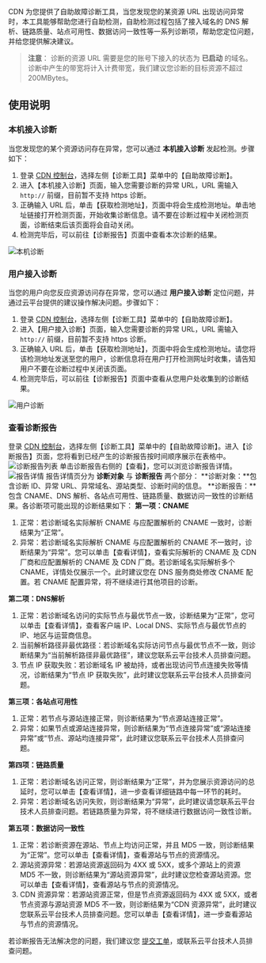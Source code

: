 CDN 为您提供了自助故障诊断工具，当您发现您的某资源 URL 出现访问异常时，本工具能够帮助您进行自助检测，自助检测过程包括了接入域名的 DNS 解析、链路质量、站点可用性、数据访问一致性等一系列诊断项，帮助您定位问题，并给您提供解决建议。

> **注意**：
> 诊断的资源 URL 需要是您的账号下接入的状态为 **已启动** 的域名。诊断中产生的带宽将计入计费带宽，我们建议您诊断的目标资源不超过 200MBytes。

## 使用说明
### 本机接入诊断
当您发现您的某个资源访问存在异常，您可以通过 **本机接入诊断** 发起检测。步骤如下：
1. 登录 [CDN 控制台](http://console.tce.fsphere.cn/cdn)，选择左侧【诊断工具】菜单中的【自助故障诊断】。
2. 进入【本机接入诊断】页面，输入您需要诊断的异常 URL，URL 需输入 ```http://``` 前缀，目前暂不支持 https 诊断。
3. 正确输入 URL 后，单击【获取检测地址】，页面中将会生成检测地址。单击地址链接打开检测页面，开始收集诊断信息。请不要在诊断过程中关闭检测页面，诊断结束后该页面将会自动关闭。
4. 检测完毕后，可以前往【诊断报告】页面中查看本次诊断的结果。

![本机诊断](http://imgcache.tce.fsphere.cn/static/mc.qcloudimg.com/static/img/0ca0998f99eb34b0518c0d2bec8a3723/self_diagnose.png)
### 用户接入诊断 
当您的用户向您反应资源访问存在异常，您可以通过 **用户接入诊断** 定位问题，并通过云平台提供的建议操作解决问题。步骤如下：
1. 登录 [CDN 控制台](http://console.tce.fsphere.cn/cdn)，选择左侧【诊断工具】菜单中的【自助故障诊断】。
2. 进入【用户接入诊断】页面，输入您需要诊断的异常 URL，URL 需输入 ```http://``` 前缀，目前暂不支持 https 诊断。
3. 正确输入 URL 后，单击【获取检测地址】，页面中将会生成检测地址。请您将该检测地址发送至您的用户，诊断信息将在用户打开检测网址时收集，请告知用户不要在诊断过程中关闭该页面。
4. 检测完毕后，可以前往【诊断报告】页面中查看从您用户处收集到的诊断结果。

![用户诊断](http://imgcache.tce.fsphere.cn/static/mc.qcloudimg.com/static/img/bbf78690bdf0427185c262f2bebc1131/client_diagnose.png)
### 查看诊断报告
登录 [CDN 控制台](http://console.tce.fsphere.cn/cdn)，选择左侧【诊断工具】菜单中的【自助故障诊断】。进入【诊断报告】页面，您将看到已经产生的诊断报告按时间顺序展示在表格中。
![诊断报告列表](http://imgcache.tce.fsphere.cn/static/mc.qcloudimg.com/static/img/e7f20ed2db1f3189fa76f52e7eab8405/diagnose_report.png)
单击诊断报告右侧的【查看】，您可以浏览诊断报告详情。 
![报告详情](http://imgcache.tce.fsphere.cn/static/mc.qcloudimg.com/static/img/a20eec7d8f810d8351bd5438d51bde36/diagnose_details.png)
报告详情页分为 **诊断对象** 与 **诊断报告** 两个部分：
**诊断对象：**包含诊断 ID、异常 URL、异常域名、源站类型、诊断时间的信息。
**诊断报告：**包含 CNAME、DNS 解析、各站点可用性、链路质量、数据访问一致性的诊断结果。各诊断项可能出现的诊断结果如下：
**第一项：CNAME**
1. 正常：若诊断域名实际解析 CNAME 与应配置解析的 CNAME 一致时，诊断结果为“正常”。
2. 异常：若诊断域名实际解析 CNAME 与应配置解析的 CNAME 不一致时，诊断结果为“异常”。您可以单击【查看详情】，查看实际解析的 CNAME 及 CDN 厂商和应配置解析的 CNAME 及 CDN 厂商。若诊断域名实际解析多个 CNAME，详情处仅展示一个。此时建议您在 DNS 服务商处修改 CNAME 配置。若 CNAME 配置异常，将不继续进行其他项目的诊断。

**第二项：DNS解析**
1. 正常：若诊断域名访问的实际节点与最优节点一致，诊断结果为“正常”，您可以单击【查看详情】，查看客户端 IP、Local DNS、实际节点与最优节点的 IP、地区与运营商信息。
2. 当前解析路径非最优路径：若诊断域名实际访问节点与最优节点不一致，则诊断结果为“当前解析路径非最优路径”，建议您联系云平台技术人员排查问题。
3. 节点 IP 获取失败：若诊断域名 IP 被劫持，或者出现访问节点连接失败等情况，诊断结果为“节点 IP 获取失败”，此时建议您联系云平台技术人员排查问题。

**第三项：各站点可用性**
1. 正常：若节点与源站连接正常，则诊断结果为“节点源站连接正常”。
2. 异常：如果节点或源站连接异常，则诊断结果为“节点连接异常”或“源站连接异常”或“节点、源站均连接异常”，此时建议您联系云平台技术人员排查问题。

**第四项：链路质量**
1. 正常：若诊断域名访问正常，则诊断结果为“正常”，并为您展示资源访问的总延时，您可以单击【查看详情】，进一步查看详细链路中每一环节的耗时。
2. 异常：若诊断域名访问失败，则诊断结果为“异常”，此时建议请您联系云平台技术人员排查问题。若链路质量为异常，将不继续进行数据访问一致性诊断。

**第五项：数据访问一致性**
1. 正常：若诊断资源在源站、节点上均访问正常，并且 MD5 一致，则诊断结果为“正常”。您可以单击【查看详情】，查看源站与节点的资源情况。
2. 源站资源异常：若源站资源返回码为 4XX 或 5XX，或多个源站上的资源 MD5 不一致，则诊断结果为“源站资源异常”，此时建议您检查源站资源。您可以单击【查看详情】，查看源站与节点的资源情况。
3. CDN 资源异常：若源站资源正常，但是节点资源返回码为 4XX 或 5XX，或者节点资源与源站资源 MD5 不一致，则诊断结果为“CDN 资源异常”，此时建议您联系云平台技术人员排查问题。您可以单击【查看详情】，进一步查看源站与节点的资源情况。

若诊断报告无法解决您的问题，我们建议您 [提交工单](http://console.tce.fsphere.cn/workorder/category)，或联系云平台技术人员排查问题。
